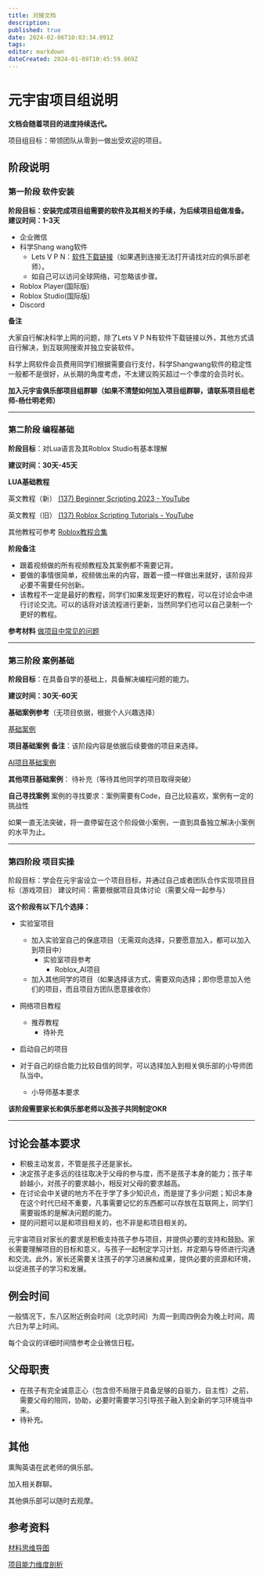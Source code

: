 ```yaml
---
title: 对接文档
description: 
published: true
date: 2024-02-06T10:03:34.091Z
tags: 
editor: markdown
dateCreated: 2024-01-09T10:45:59.869Z
---
```


# 元宇宙项目组说明

**文档会随着项目的进度持续迭代。**

项目组目标：带领团队从零到一做出受欢迎的项目。

## 阶段说明

### **第一阶段 软件安装**

**阶段目标：安装完成项目组需要的软件及其相关的手续，为后续项目组做准备。**
**建议时间：1-3天**

* 企业微信
* 科学Shang wang软件
  * Lets V P N：[软件下载链接](https://www.interhelp.net/letsvpn-world/en/articles/2780068-%E5%A6%82%E4%BD%95%E4%B8%8B%E8%BD%BD%E5%BE%97%E5%88%B0%E5%BF%AB%E8%BF%9E-vpn)（如果遇到连接无法打开请找对应的俱乐部老师）。
  * 如自己可以访问全球网络，可忽略该步骤。
* Roblox Player(国际版)
* Roblox Studio(国际版)
* Discord

**备注**

大家自行解决科学上网的问题，除了Lets V P N有软件下载链接以外，其他方式请自行解决，到互联网搜索并独立安装软件。

科学上网软件会员费用同学们根据需要自行支付，科学Shangwang软件的稳定性一般都不是很好，从长期的角度考虑，不太建议购买超过一个季度的会员时长。


**加入元宇宙俱乐部项目组群聊（如果不清楚如何加入项目组群聊，请联系项目组老师-杨仕明老师）**


---

### **第二阶段 编程基础**

**阶段目标**：对Lua语言及其Roblox Studio有基本理解

**建议时间：30天-45天**

**LUA基础教程**

英文教程（新）
[(137) Beginner Scripting 2023 - YouTube](https://www.youtube.com/playlist?list=PLfAg6nOoAuSm3IFHTbLfknrEDnRoSxCwW)

英文教程（旧）
[(137) Roblox Scripting Tutorials - YouTube](https://www.youtube.com/playlist?list=PLsbxI7NIoTth8CE_os8sog72YTMLPhDSf)

其他教程可参考
[Roblox教程合集](../Roblox教程合集.md)

**阶段备注**

- 跟着视频做的所有视频教程及其案例都不需要记背。
- 要做的事情很简单，视频做出来的内容，跟着一摸一样做出来就好，该阶段非必要不需要任何创新。
- 该教程不一定是最好的教程，同学们如果发现更好的教程，可以在讨论会中进行讨论交流。可以的话将对该流程进行更新，当然同学们也可以自己录制一个更好的教程。

**参考材料**
[做项目中常见的问题](../../../做项目中常见的问题.md)

---

### **第三阶段 案例基础**

**阶段目标**：在具备自学的基础上，具备解决编程问题的能力。

**建议时间：30天-60天**


**基础案例参考**（无项目依据，根据个人兴趣选择）

[基础案例](../元宇宙项目/小案例合集.md)

 

**项目基础案例**
**备注**：该阶段内容是依据后续要做的项目来选择。

[AI项目基础案例](元宇宙AI项目/基础案例.md)



**其他项目基础案例**：
待补充（等待其他同学的项目取得突破）

**自己寻找案例**
案例的寻找要求：案例需要有Code，自己比较喜欢，案例有一定的挑战性



如果一直无法突破，将一直停留在这个阶段做小案例，一直到具备独立解决小案例的水平为止。

---

### **第四阶段 项目实操**

阶段目标：学会在元宇宙设立一个项目目标，并通过自己或者团队合作实现项目目标（游戏项目）
建议时间：需要根据项目具体讨论（需要父母一起参与）

**这个阶段有以下几个选择：**

- 实验室项目
	- 加入实验室自己的保底项目（无需双向选择，只要愿意加入，都可以加入到项目中）
		- 实验室项目参考
			- Roblox_AI项目
	- 加入其他同学的项目（如果选择该方式，需要双向选择；即你愿意加入他们的项目，而且项目方团队愿意接收你）


- 网络项目教程
	- 推荐教程
		- 待补充


- 启动自己的项目

- 对于自己的综合能力比较自信的同学，可以选择加入到相关俱乐部的小导师团队当中。
	- 小导师基本要求

**该阶段需要家长和俱乐部老师以及孩子共同制定OKR**

---

## 讨论会基本要求

- 积极主动发言，不管是孩子还是家长。
- 决定孩子走多远的往往取决于父母的参与度，而不是孩子本身的能力；孩子年龄越小，对孩子的要求越小，相反对父母的要求越高。
- 在讨论会中关键的地方不在于学了多少知识点，而是提了多少问题；知识本身在这个时代已经不重要，凡事需要记忆的东西都可以存放在互联网上，同学们需要锻炼的是解决问题的能力。
- 提的问题可以是和项目相关的，也不非是和项目相关的。

元宇宙项目对家长的要求是积极支持孩子参与项目，并提供必要的支持和鼓励。家长需要理解项目的目标和意义，与孩子一起制定学习计划，并定期与导师进行沟通和交流。此外，家长还需要关注孩子的学习进展和成果，提供必要的资源和环境，以促进孩子的学习和发展。

## 例会时间

一般情况下，东八区附近例会时间（北京时间）为周一到周四例会为晚上时间，周六日为早上时间。

每个会议的详细时间情参考企业微信日程。


## 父母职责

- 在孩子有完全诚意正心（包含但不局限于具备足够的自驱力，自主性）之前，需要父母的陪同，协助，必要时需要学习引导孩子融入到全新的学习环境当中来。
- 待补充。

## 其他

熏陶英语在武老师的俱乐部。

加入相关群聊。

其他俱乐部可以随时去观摩。

## 参考资料

[材料思维导图](AI_Robolx.md)

[项目能力维度剖析](项目能力维度剖析.md)


